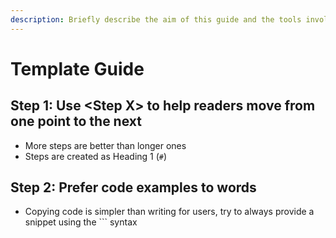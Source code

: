 ```yaml
---
description: Briefly describe the aim of this guide and the tools involved.
---
```


# Template Guide

## Step 1: Use \<Step X> to help readers move from one point to the next

* More steps are better than longer ones
* Steps are created as Heading 1 (`#`)

## Step 2: Prefer code examples to words

* Copying code is simpler than writing for users, try to always provide a snippet using the  \`\`\`  syntax
